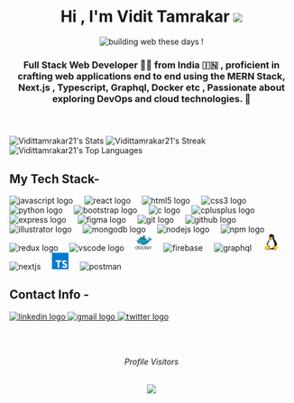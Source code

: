 <h1 align="center">Hi , I'm Vidit Tamrakar <img src="https://media.giphy.com/media/hvRJCLFzcasrR4ia7z/giphy.gif" width="35"></h1>
  <div align="center"> <img src="https://media.licdn.com/dms/image/D5616AQG-VRYyJa5MWw/profile-displaybackgroundimage-shrink_350_1400/0/1707938731270?e=1720051200&v=beta&t=eXg_hdGAgaZCPdMBzYL6Gg_6O2v4o8uJGMvMntrUF6g" height="130" width = 100% alt="building web these days !"  /></div>  


### <div align="center"> Full Stack Web Developer  👨‍💻   from India 🇮🇳  , proficient in crafting web applications end to end using the MERN Stack, Next.js , Typescript, Graphql, Docker etc , Passionate about exploring DevOps and cloud technologies.  🚀 <span></span> </div>  
  
<br clear="both">



###
<div align="left">

![Vidittamrakar21's Stats](https://github-readme-stats.vercel.app/api?username=Vidittamrakar21&theme=vue-dark&show_icons=true&hide_border=true&count_private=true)
![Vidittamrakar21's Streak](https://github-readme-streak-stats.herokuapp.com/?user=Vidittamrakar21&theme=vue-dark&hide_border=true)
![Vidittamrakar21's Top Languages](https://github-readme-stats.vercel.app/api/top-langs/?username=Vidittamrakar21&theme=vue-dark&show_icons=true&hide_border=true&layout=compact)
</div>

###



###
## My Tech Stack-
<div align="left">
  <img src="https://cdn.jsdelivr.net/gh/devicons/devicon/icons/javascript/javascript-original.svg" height="30" alt="javascript logo"  />
  <img width="12" />
  <img src="https://cdn.jsdelivr.net/gh/devicons/devicon/icons/react/react-original.svg" height="30" alt="react logo"  />
  <img width="12" />
  <img src="https://cdn.jsdelivr.net/gh/devicons/devicon/icons/html5/html5-original.svg" height="30" alt="html5 logo"  />
  <img width="12" />
  <img src="https://cdn.jsdelivr.net/gh/devicons/devicon/icons/css3/css3-original.svg" height="30" alt="css3 logo"  />
  <img width="12" />
  <img src="https://cdn.jsdelivr.net/gh/devicons/devicon/icons/python/python-original.svg" height="30" alt="python logo"  />
  <img width="12" />
  <img src="https://cdn.jsdelivr.net/gh/devicons/devicon/icons/bootstrap/bootstrap-original.svg" height="30" alt="bootstrap logo"  />
  <img width="12" />
  <img src="https://cdn.jsdelivr.net/gh/devicons/devicon/icons/c/c-original.svg" height="30" alt="c logo"  />
  <img width="12" />
  <img src="https://cdn.jsdelivr.net/gh/devicons/devicon/icons/cplusplus/cplusplus-original.svg" height="30" alt="cplusplus logo"  />
  <img width="12" />
  <img src="https://cdn.jsdelivr.net/gh/devicons/devicon/icons/express/express-original.svg" height="30" alt="express logo"  />
  <img width="12" />
  <img src="https://cdn.jsdelivr.net/gh/devicons/devicon/icons/figma/figma-original.svg" height="30" alt="figma logo"  />
  <img width="12" />
  <img src="https://cdn.jsdelivr.net/gh/devicons/devicon/icons/git/git-original.svg" height="30" alt="git logo"  />
  <img width="12" />
  <img src="https://cdn.jsdelivr.net/gh/devicons/devicon/icons/github/github-original.svg" height="30" alt="github logo"  />
  <img width="12" />
  <img src="https://cdn.jsdelivr.net/gh/devicons/devicon/icons/illustrator/illustrator-plain.svg" height="30" alt="illustrator logo"  />
  <img width="12" />
  <img src="https://cdn.jsdelivr.net/gh/devicons/devicon/icons/mongodb/mongodb-original.svg" height="30" alt="mongodb logo"  />
  <img width="12" />
  <img src="https://cdn.jsdelivr.net/gh/devicons/devicon/icons/nodejs/nodejs-original.svg" height="30" alt="nodejs logo"  />
  <img width="12" />
  <img src="https://cdn.jsdelivr.net/gh/devicons/devicon/icons/npm/npm-original-wordmark.svg" height="30" alt="npm logo"  />
  <img width="12" />
  <img src="https://cdn.jsdelivr.net/gh/devicons/devicon/icons/redux/redux-original.svg" height="30" alt="redux logo"  />
  <img width="12" />
  <img src="https://cdn.jsdelivr.net/gh/devicons/devicon/icons/vscode/vscode-original.svg" height="30" alt="vscode logo"  />
 <img width="12" /> 
 <img src="https://raw.githubusercontent.com/devicons/devicon/master/icons/docker/docker-original-wordmark.svg" alt="docker" width="30" height="30"/> 
 <img width="12" />
 <img src="https://www.vectorlogo.zone/logos/firebase/firebase-icon.svg" alt="firebase" width="30" height="30"/>  
 <img width="12" /> 
 <img src="https://www.vectorlogo.zone/logos/graphql/graphql-icon.svg" alt="graphql" width="30" height="30"/>  
 <img width="12" /> 
 <img src="https://raw.githubusercontent.com/devicons/devicon/master/icons/linux/linux-original.svg" alt="linux" width="30" height="30"/> 
 <img width="12" /> 
  <img src="https://cdn.worldvectorlogo.com/logos/nextjs-2.svg" alt="nextjs" width="30" height="30"/> 
   <img width="12" /> 
 <img src="https://raw.githubusercontent.com/devicons/devicon/master/icons/typescript/typescript-original.svg" alt="typescript" width="30" height="30"/> 
   <img width="12" /> 
  <img src="https://www.vectorlogo.zone/logos/getpostman/getpostman-icon.svg" alt="postman" width="30" height="30"/> 

</div>

###
## Contact Info -
<div align="left">
  <a href="https://linkedin.com/in/vidit-tamrakar-877a58249" target="_blank">
    <img src="https://img.shields.io/static/v1?message=LinkedIn&logo=linkedin&label=&color=0077B5&logoColor=white&labelColor=&style=for-the-badge" height="35" alt="linkedin logo"  />
  </a>
  <a href="mailto:vidit.tamrakar16@gmail.com" target="_blank">
    <img src="https://img.shields.io/static/v1?message=Gmail&logo=gmail&label=&color=D14836&logoColor=white&labelColor=&style=for-the-badge" height="35" alt="gmail logo"  />
  </a>
 
  <a href="https://twitter.com/ViditTamrakar" target="_blank">
    <img src="https://img.shields.io/static/v1?message=Twitter&logo=twitter&label=&color=1DA1F2&logoColor=white&labelColor=&style=for-the-badge" height="35" alt="twitter logo"  />
  </a>

</div>

###

<br clear="both">



###

<div align="center">
  <h6>Profile Visitors</h6>
  <img src="https://profile-counter.glitch.me/Vidittamrakar21/count.svg?"  />
</div>

###

